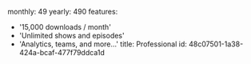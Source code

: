 monthly: 49
yearly: 490
features:
  - '15,000 downloads / month'
  - 'Unlimited shows and episodes'
  - 'Analytics, teams, and more…'
title: Professional
id: 48c07501-1a38-424a-bcaf-477f79ddca1d
